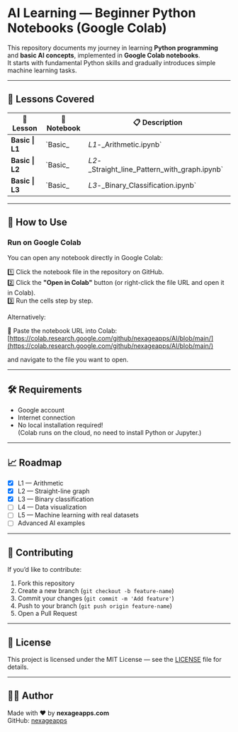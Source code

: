 
# AI Learning — Beginner Python Notebooks (Google Colab)

This repository documents my journey in learning **Python programming** and **basic AI concepts**, implemented in **Google Colab notebooks**.  
It starts with fundamental Python skills and gradually introduces simple machine learning tasks.

---

## 📖 Lessons Covered

| 📒 Lesson | 📄 Notebook | 📋 Description |
|-----------|-------------|----------------|
| **Basic \| L1** | `Basic_|_L1_-_Arithmetic.ipynb` | Basic arithmetic operations in Python. |
| **Basic \| L2** | `Basic_|_L2_-_Straight_line_Pattern_with_graph.ipynb` | Drawing a straight-line pattern and plotting it as a graph. |
| **Basic \| L3** | `Basic_|_L3_-_Binary_Classification.ipynb` | Predicting if a student passes based on study hours (binary classification). |

---

## 🚀 How to Use

### Run on Google Colab

You can open any notebook directly in Google Colab:  

1️⃣ Click the notebook file in the repository on GitHub.  
2️⃣ Click the **"Open in Colab"** button (or right-click the file URL and open it in Colab).  
3️⃣ Run the cells step by step.

Alternatively:  

📌 Paste the notebook URL into Colab:  
[https://colab.research.google.com/github/nexageapps/AI/blob/main/](https://colab.research.google.com/github/nexageapps/AI/blob/main/)  

and navigate to the file you want to open.

---

## 🛠️ Requirements

- Google account
- Internet connection
- No local installation required!  
  (Colab runs on the cloud, no need to install Python or Jupyter.)

---

## 📈 Roadmap

- [x] L1 — Arithmetic
- [x] L2 — Straight-line graph
- [x] L3 — Binary classification
- [ ] L4 — Data visualization
- [ ] L5 — Machine learning with real datasets
- [ ] Advanced AI examples

---

## 🤝 Contributing

If you’d like to contribute:
1. Fork this repository
2. Create a new branch (`git checkout -b feature-name`)
3. Commit your changes (`git commit -m 'Add feature'`)
4. Push to your branch (`git push origin feature-name`)
5. Open a Pull Request

---

## 📄 License

This project is licensed under the MIT License — see the [LICENSE](LICENSE) file for details.

---

## 🙋‍♂️ Author

Made with ❤️ by **nexageapps.com**  
GitHub: [nexageapps](https://github.com/nexageapps)
